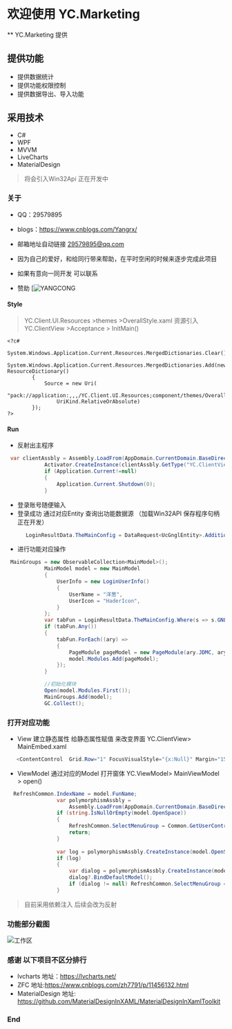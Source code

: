 # 欢迎使用 YC.Marketing

** YC.Marketing  提供

## 提供功能

* 提供数据统计
* 提供功能权限控制
* 提供数据导出、导入功能

## 采用技术

* C#
* WPF
* MVVM
* LiveCharts
* MaterialDesign

> 将会引入Win32Api  正在开发中


###  关于

* QQ：29579895

* blogs：<https://www.cnblogs.com/Yangrx/>
* 邮箱地址自动链接  29579895@qq.com

* 因为自己的爱好，和给同行带来帮助，在平时空闲的时候来逐步完成此项目
* 如果有意向一同开发 可以联系

* 赞助
  [![](http://chuantu.xyz/t6/703/1575893689x1033347913.png "YANGCONG")

#### Style
 >  YC.Client.UI.Resources >themes >OverallStyle.xaml
 > 资源引入    YC.ClientView >Acceptance > InitMain()

    <?c#
         System.Windows.Application.Current.Resources.MergedDictionaries.Clear();
            System.Windows.Application.Current.Resources.MergedDictionaries.Add(new ResourceDictionary()
            {
                Source = new Uri(
                    "pack://application:,,,/YC.Client.UI.Resources;component/themes/OverallStyle.xaml",
                    UriKind.RelativeOrAbsolute)
            });
    ?>


#### Run
* 反射出主程序
```c#
 var clientAssbly = Assembly.LoadFrom(AppDomain.CurrentDomain.BaseDirectory + "\\YC.ClientView.dll");
            Activator.CreateInstance(clientAssbly.GetType("YC.ClientView.Acceptance"));
            if (Application.Current!=null)
            {
                Application.Current.Shutdown(0);
            }
```
* 登录账号随便输入
* 登录成功 通过对应Entity 查询出功能数据源 （加载Win32API 保存程序句柄 正在开发）
```c#
      LoginResultData.TheMainConfig = DataRequest<UcGnglEntity>.Addition(new UcGnglEntity());
```
* 进行功能对应操作
```c#
 MainGroups = new ObservableCollection<MainModel>();
            MainModel model = new MainModel
            {
                UserInfo = new LoginUserInfo()
                {
                    UserName = "洋葱",
                    UserIcon = "HaderIcon",
                }
            };
            var tabFun = LoginResultData.TheMainConfig.Where(s => s.GNLX == 1).OrderBy(s => s.JDPX).ToList();
            if (tabFun.Any())
            {
                tabFun.ForEach((ary) =>
                {
                    PageModule pageModel = new PageModule(ary.JDMC, ary.JDSX, ary.JDPX);
                    model.Modules.Add(pageModel);
                });
            }

            //初始化模块
            Open(model.Modules.First());
            MainGroups.Add(model);
            GC.Collect();
```

### 打开对应功能
* View 建立静态属性 给静态属性赋值 来改变界面  YC.ClientView>  MainEmbed.xaml
```c#
   <ContentControl  Grid.Row="1" FocusVisualStyle="{x:Null}" Margin="15" Content="{Binding Path=(commons:RefreshCommon.SelectMenuGroup)}" />
```
* ViewModel 通过对应的Model  打开窗体  YC.ViewModel> MainViewModel > open()
```c#
  RefreshCommon.IndexName = model.FunName;
                var polymorphismAssbly =
                    Assembly.LoadFrom(AppDomain.CurrentDomain.BaseDirectory + "\\YC.ClientView.dll");
                if (string.IsNullOrEmpty(model.OpenSpace))
                {
                    RefreshCommon.SelectMenuGroup = Common.GetUserControl("YC.ClientView.DefaultViewPage");
                    return;
                }
            
                var log = polymorphismAssbly.CreateInstance(model.OpenSpace) is IModel;
                if (log)
                {
                    var dialog = polymorphismAssbly.CreateInstance(model.OpenSpace) as IModel;
                    dialog?.BindDefaultModel();
                    if (dialog != null) RefreshCommon.SelectMenuGroup = dialog.GetView();
                }
```


> 目前采用依赖注入 后续会改为反射

### 功能部分截图

![工作区](http://chuantu.xyz/t6/703/1575894654x1033347913.png "工作区")

### 感谢 以下项目不区分排行
* lvcharts 地址：https://lvcharts.net/
* ZFC 地址:https://www.cnblogs.com/zh7791/p/11456132.html
* MaterialDesign 地址: https://github.com/MaterialDesignInXAML/MaterialDesignInXamlToolkit

### End
